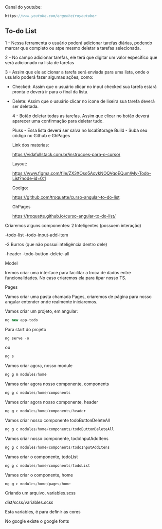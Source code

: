 Canal do youtube:

```js
https://www.youtube.com/engenheiroyoutuber
```

## To-do List

1 - Nessa ferramenta o usuário poderá adicionar tarefas diárias, podendo marcar
que completo ou atpe mesmo deletar a tarefas selecionada.

2 - No campo adicionar tarefas, ele terá que digitar um valor específico que
será adicionado na lista de tarefas

3 - Assim que ele adicionar a tarefa será enviada para uma lista, onde o usuário
poderá fazer algumas ações, como:

- Checked: Assim que o usuário clicar no input checked sua tarefa estará pronta
  e deverá ir para o final da lista.
- Delete: Assim que o usuário clicar no ícone de lixeira sua tarefa deverá ser
  deletada.

  4 - Botão deletar todas as tarefas. Assim que clicar no botão deverá aparecer
  uma confirmação para deletar tudo.

  Pluss - Essa lista deverá ser salva no localStorage Build - Suba seu código no
  Github e GhPages

  Link dos materias:

  https://vidafullstack.com.br/instrucoes-para-o-curso/

  Layout:

  https://www.figma.com/file/ZX3XOso5AovkNOQVqoEQum/My-Todo-List?node-id=0:1

  Codigo:

  https://github.com/troquatte/curso-angular-to-do-list

  GhPages

  https://troquatte.github.io/curso-angular-to-do-list/

Criaremos alguns componentes: 2 Inteligentes (possuem interação)

-todo-list -todo-input-add-item

-2 Burros (que não possuí inteligência dentro dele)

-header -todo-button-delete-all

Model

Iremos criar uma interface para facilitar a troca de dados entre
funcionalidades. No caso criaremos ela para tipar nosso TS.

Pages

Vamos criar uma pasta chamada Pages, criaremos de página para nosso angular
entender onde realmente iniciaremos.

Vamos criar um projeto, em angular:

```js
ng new app-todo
```

Para start do projeto

```js
ng serve -o
```

ou

```js
ng s
```

Vamos criar agora, nosso module

```js
ng g m modules/home
```

Vamos criar agora nosso componente, components

```js
ng g c modules/home/components
```

Vamos criar agora nosso componente, header

```js
ng g c modules/home/components/header
```

Vamos criar nosso componente todoButtonDeleteAll

```js
ng g c modules/home/components/todoButtonDeleteAll
```

Vamos criar nosso componente, todoInputAddItens

```js
ng g c modules/home/components/todoInputAddItens
```

Vamos criar o componente, todoList

```js
ng g c modules/home/components/todoList
```

Vamos criar o componente, home

```js
ng g c modules/home/pages/home
```

Criando um arquivo, variables.scss

dist/scss/variables.scss

Esta variables, é para definir as cores

No google existe o google fonts
